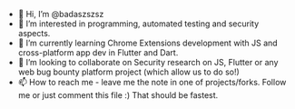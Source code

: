 - 👋 Hi, I’m @badaszszsz
- 👀 I’m interested in programming, automated testing and security aspects.
- 🌱 I’m currently learning Chrome Extensions development with JS and cross-platform app dev in Flutter and Dart.
- 💞️ I’m looking to collaborate on Security research on JS, Flutter or any web bug bounty platform project (which allow us to do so!)
- 📫 How to reach me - leave me the note in one of projects/forks. Follow me or just comment this file :) That should be fastest.

<!---
badaszszsz/badaszszsz is a ✨ special ✨ repository because its `README.md` (this file) appears on your GitHub profile.
You can click the Preview link to take a look at your changes.
--->
